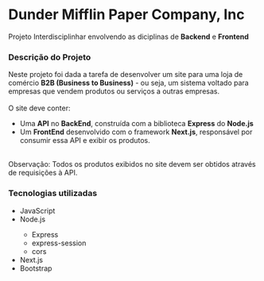 # Dunder Mifflin Paper Company, Inc
Projeto Interdisciplinhar envolvendo as diciplinas de <b>Backend</b> e <b>Frontend</b>

<h3>Descrição do Projeto</h3>
<div>
    Neste projeto foi dada a tarefa de desenvolver um site para uma loja de comércio <b>B2B (Business to Business)</b> - ou seja, um sistema voltado para empresas que vendem produtos ou serviços a outras empresas.
    <br/>
    <br/>
    O site deve conter:
    <ul>
        <li>Uma <b>API</b> no <b>BackEnd</b>, construída com a biblioteca <b>Express</b> do <b>Node.js</b></li>
        <li>Um <b>FrontEnd</b> desenvolvido com o framework <b>Next.js</b>, responsável por consumir essa API e exibir os produtos.</li>
    </ul>
    <br/>
    Observação: Todos os produtos exibidos no site devem ser obtidos através de requisições à API.
</div>

<h3>Tecnologias utilizadas</h3>
<ul>
  <li>JavaScript</li>
  
  <li>Node.js</li>
  <ul>
    <li>Express</li>
    <li>express-session</li>
    <li>cors</li>
  </ul>
  
  <li>Next.js</li>
  
  <li>Bootstrap</li>
</ul>


